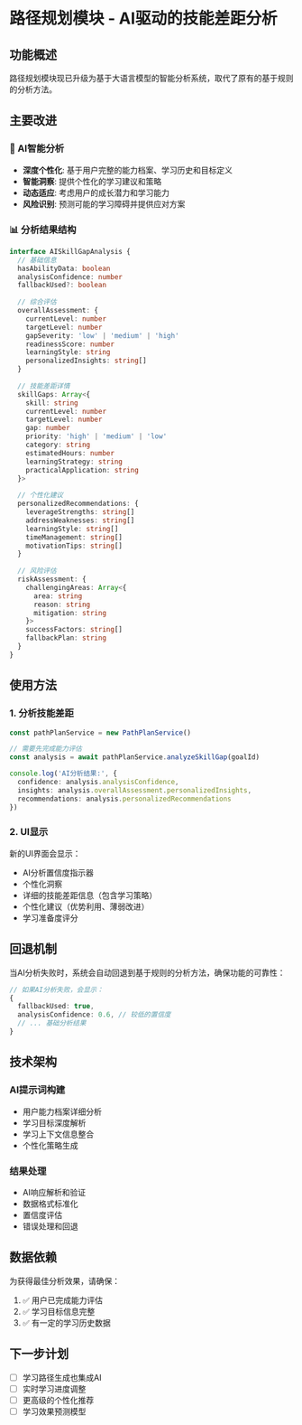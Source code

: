 # 路径规划模块 - AI驱动的技能差距分析

## 功能概述

路径规划模块现已升级为基于大语言模型的智能分析系统，取代了原有的基于规则的分析方法。

## 主要改进

### 🤖 AI智能分析
- **深度个性化**: 基于用户完整的能力档案、学习历史和目标定义
- **智能洞察**: 提供个性化的学习建议和策略
- **动态适应**: 考虑用户的成长潜力和学习能力
- **风险识别**: 预测可能的学习障碍并提供应对方案

### 📊 分析结果结构

```typescript
interface AISkillGapAnalysis {
  // 基础信息
  hasAbilityData: boolean
  analysisConfidence: number
  fallbackUsed?: boolean
  
  // 综合评估
  overallAssessment: {
    currentLevel: number
    targetLevel: number
    gapSeverity: 'low' | 'medium' | 'high'
    readinessScore: number
    learningStyle: string
    personalizedInsights: string[]
  }
  
  // 技能差距详情
  skillGaps: Array<{
    skill: string
    currentLevel: number
    targetLevel: number
    gap: number
    priority: 'high' | 'medium' | 'low'
    category: string
    estimatedHours: number
    learningStrategy: string
    practicalApplication: string
  }>
  
  // 个性化建议
  personalizedRecommendations: {
    leverageStrengths: string[]
    addressWeaknesses: string[]
    learningStyle: string[]
    timeManagement: string[]
    motivationTips: string[]
  }
  
  // 风险评估
  riskAssessment: {
    challengingAreas: Array<{
      area: string
      reason: string
      mitigation: string
    }>
    successFactors: string[]
    fallbackPlan: string
  }
}
```

## 使用方法

### 1. 分析技能差距

```typescript
const pathPlanService = new PathPlanService()

// 需要先完成能力评估
const analysis = await pathPlanService.analyzeSkillGap(goalId)

console.log('AI分析结果:', {
  confidence: analysis.analysisConfidence,
  insights: analysis.overallAssessment.personalizedInsights,
  recommendations: analysis.personalizedRecommendations
})
```

### 2. UI显示

新的UI界面会显示：
- AI分析置信度指示器
- 个性化洞察
- 详细的技能差距信息（包含学习策略）
- 个性化建议（优势利用、薄弱改进）
- 学习准备度评分

## 回退机制

当AI分析失败时，系统会自动回退到基于规则的分析方法，确保功能的可靠性：

```typescript
// 如果AI分析失败，会显示：
{
  fallbackUsed: true,
  analysisConfidence: 0.6, // 较低的置信度
  // ... 基础分析结果
}
```

## 技术架构

### AI提示词构建
- 用户能力档案详细分析
- 学习目标深度解析
- 学习上下文信息整合
- 个性化策略生成

### 结果处理
- AI响应解析和验证
- 数据格式标准化
- 置信度评估
- 错误处理和回退

## 数据依赖

为获得最佳分析效果，请确保：
1. ✅ 用户已完成能力评估
2. ✅ 学习目标信息完整
3. ✅ 有一定的学习历史数据

## 下一步计划

- [ ] 学习路径生成也集成AI
- [ ] 实时学习进度调整
- [ ] 更高级的个性化推荐
- [ ] 学习效果预测模型 